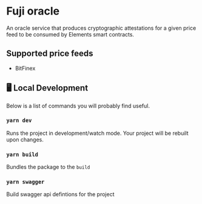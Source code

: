 # Fuji oracle
An oracle service that produces cryptographic attestations for a given price feed to be consumed by Elements smart contracts. 


## Supported price feeds

- BitFinex

## 🖥 Local Development

Below is a list of commands you will probably find useful.

### `yarn dev`

Runs the project in development/watch mode. Your project will be rebuilt upon changes. 

### `yarn build`

Bundles the package to the `build`

### `yarn swagger`

Build swagger api defintions for the project
